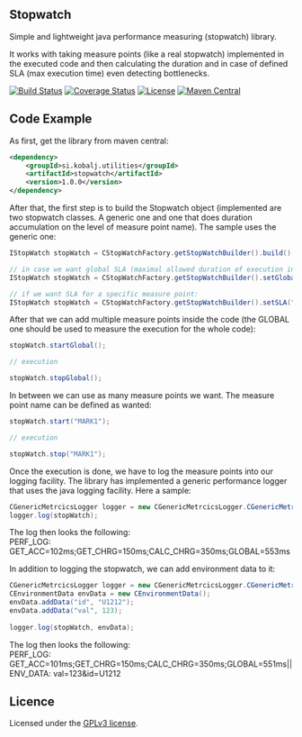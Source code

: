 ## Stopwatch
Simple and lightweight java performance measuring (stopwatch) library.

It works with taking measure points (like a real stopwatch) implemented in the executed code and then calculating the duration and in case of defined SLA (max execution time) even detecting bottlenecks.

[![Build Status](https://travis-ci.org/kobalj/stopwatch.svg?branch=master)](https://travis-ci.org/kobalj/stopwatch)
[![Coverage Status](https://coveralls.io/repos/github/kobalj/stopwatch/badge.svg?branch=master)](https://coveralls.io/github/kobalj/stopwatch?branch=master)
[![License](https://img.shields.io/badge/license-GPLv3-blue.svg)](LICENSE)
[![Maven Central](https://maven-badges.herokuapp.com/maven-central/si.kobalj.utilities/stopwatch/badge.svg)](https://maven-badges.herokuapp.com/maven-central/si.kobalj.utilities/stopwatch)

## Code Example

As first, get the library from maven central:
```xml
<dependency>
    <groupId>si.kobalj.utilities</groupId>
    <artifactId>stopwatch</artifactId>
    <version>1.0.0</version>
</dependency>
```

After that, the first step is to build the Stopwatch object (implemented are two stopwatch classes. A generic one and one that does duration  accumulation on the level of measure point name). The sample uses the generic one:

```Java
IStopWatch stopWatch = CStopWatchFactory.getStopWatchBuilder().build();

// in case we want global SLA (maximal allowed duration of execution in milliseconds):
IStopWatch stopWatch = CStopWatchFactory.getStopWatchBuilder().setGlobalSLA(50).build();

// if we want SLA for a specific measure point:
IStopWatch stopWatch = CStopWatchFactory.getStopWatchBuilder().setSLA("MARK1", 50).build();
```

After that we can add multiple measure points inside the code (the GLOBAL one should be used to measure the execution for the whole code):

```Java
stopWatch.startGlobal();

// execution

stopWatch.stopGlobal();
```

In between we can use as many measure points we want. The measure point name can be defined as wanted:

```Java
stopWatch.start("MARK1");

// execution

stopWatch.stop("MARK1");
```
Once the execution is done, we have to log the measure points into our logging facility. The library has implemented a generic performance logger that uses the java logging facility. Here a sample:

```Java
CGenericMetrcicsLogger logger = new CGenericMetrcicsLogger.CGenericMetrcicsLoggerBuilder().build();
logger.log(stopWatch);
```

The log then looks the following:   
PERF_LOG: GET_ACC=102ms;GET_CHRG=150ms;CALC_CHRG=350ms;GLOBAL=553ms

In addition to logging the stopwatch, we can add environment data to it:

```Java
CGenericMetrcicsLogger logger = new CGenericMetrcicsLogger.CGenericMetrcicsLoggerBuilder().build();
CEnvironmentData envData = new CEnvironmentData();
envData.addData("id", "U1212");
envData.addData("val", 123);
        
logger.log(stopWatch, envData);
```

The log then looks the following:   
PERF_LOG: GET_ACC=101ms;GET_CHRG=150ms;CALC_CHRG=350ms;GLOBAL=551ms|| ENV_DATA: val=123&id=U1212

## Licence

Licensed under the [GPLv3 license](LICENSE).